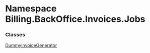 # <a id="Billing_BackOffice_Invoices_Jobs"></a> Namespace Billing.BackOffice.Invoices.Jobs

### Classes

 [DummyInvoiceGenerator](Billing.BackOffice.Invoices.Jobs.DummyInvoiceGenerator.md)

